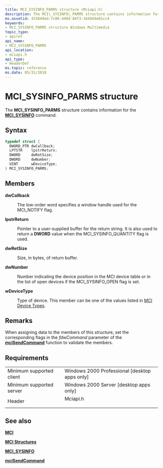 ```yaml
---
title: MCI_SYSINFO_PARMS structure (Mciapi.h)
description: The MCI\_SYSINFO\_PARMS structure contains information for the MCI\_SYSINFO command.
ms.assetid: 433649ed-7c00-440d-84f3-164949e01cc4
keywords:
- MCI_SYSINFO_PARMS structure Windows Multimedia
topic_type:
- apiref
api_name:
- MCI_SYSINFO_PARMS
api_location:
- mciapi.h
api_type:
- HeaderDef
ms.topic: reference
ms.date: 05/31/2018
---
```


# MCI\_SYSINFO\_PARMS structure

The **MCI\_SYSINFO\_PARMS** structure contains information for the [**MCI\_SYSINFO**](mci-sysinfo.md) command.

## Syntax


```C++
typedef struct {
  DWORD_PTR dwCallback;
  LPTSTR    lpstrReturn;
  DWORD     dwRetSize;
  DWORD     dwNumber;
  UINT      wDeviceType;
} MCI_SYSINFO_PARMS;
```



## Members

<dl> <dt>

**dwCallback**
</dt> <dd>

The low-order word specifies a window handle used for the MCI\_NOTIFY flag.

</dd> <dt>

**lpstrReturn**
</dt> <dd>

Pointer to a user-supplied buffer for the return string. It is also used to return a **DWORD** value when the MCI\_SYSINFO\_QUANTITY flag is used.

</dd> <dt>

**dwRetSize**
</dt> <dd>

Size, in bytes, of return buffer.

</dd> <dt>

**dwNumber**
</dt> <dd>

Number indicating the device position in the MCI device table or in the list of open devices if the MCI\_SYSINFO\_OPEN flag is set.

</dd> <dt>

**wDeviceType**
</dt> <dd>

Type of device. This member can be one of the values listed in [MCI Device Types](mci-device-types.md).

</dd> </dl>

## Remarks

When assigning data to the members of this structure, set the corresponding flags in the *fdwCommand* parameter of the [**mciSendCommand**](https://msdn.microsoft.com/library/Dd757160(v=VS.85).aspx) function to validate the members.

## Requirements



|                                     |                                                                                     |
|-------------------------------------|-------------------------------------------------------------------------------------|
| Minimum supported client<br/> | Windows 2000 Professional \[desktop apps only\]<br/>                          |
| Minimum supported server<br/> | Windows 2000 Server \[desktop apps only\]<br/>                                |
| Header<br/>                   | <dl> <dt>Mciapi.h</dt> </dl> |



## See also

<dl> <dt>

[**MCI**](mci.md)
</dt> <dt>

[**MCI Structures**](mci-structures.md)
</dt> <dt>

[**MCI\_SYSINFO**](mci-sysinfo.md)
</dt> <dt>

[**mciSendCommand**](https://msdn.microsoft.com/library/Dd757160(v=VS.85).aspx)
</dt> </dl>

 

 





